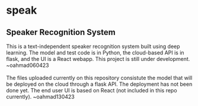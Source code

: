 # speak
<h2>Speaker Recognition System</h2>
This is a text-independent speaker recognition system built using deep learning. The model and test code is in Python, the cloud-based API is in flask, and the UI is a React webapp. This project is still under development. ~oahmad060423 </br></br>
The files uploaded currently on this repository consistute the model that will be deployed on the cloud through a flask API. The deployment has not been done yet. The end user UI is based on React (not included in this repo currently). ~oahmad130423
